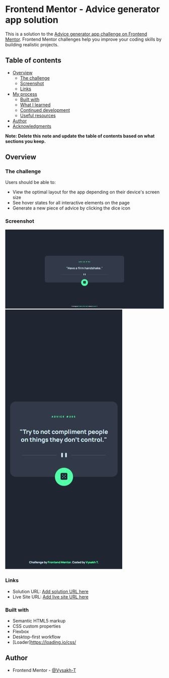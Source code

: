 # Frontend Mentor - Advice generator app solution

This is a solution to the [Advice generator app challenge on Frontend Mentor](https://www.frontendmentor.io/challenges/advice-generator-app-QdUG-13db). Frontend Mentor challenges help you improve your coding skills by building realistic projects.

## Table of contents

- [Overview](#overview)
  - [The challenge](#the-challenge)
  - [Screenshot](#screenshot)
  - [Links](#links)
- [My process](#my-process)
  - [Built with](#built-with)
  - [What I learned](#what-i-learned)
  - [Continued development](#continued-development)
  - [Useful resources](#useful-resources)
- [Author](#author)
- [Acknowledgments](#acknowledgments)

**Note: Delete this note and update the table of contents based on what sections you keep.**

## Overview

### The challenge

Users should be able to:

- View the optimal layout for the app depending on their device's screen size
- See hover states for all interactive elements on the page
- Generate a new piece of advice by clicking the dice icon

### Screenshot

![Desktop Screenshot](./screenshots/desktop.png)
![Mobile Screenshot](./screenshots/mobile.png)

### Links

- Solution URL: [Add solution URL here](https://github.com/Vysakh-T/advice-generator-app)
- Live Site URL: [Add live site URL here](https://vysakh-t.github.io/advice-generator-app/)

### Built with

- Semantic HTML5 markup
- CSS custom properties
- Flexbox
- Desktop-first workflow
- [Loader]https://loading.io/css/

## Author

- Frontend Mentor - [@Vysakh-T](https://www.frontendmentor.io/profile/Vysakh-T)
